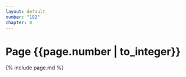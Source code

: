 ```yaml
---
layout: default
number: "192"
chapter: 8
---
```


# Page {{page.number | to_integer}}
{% include page.md %}
